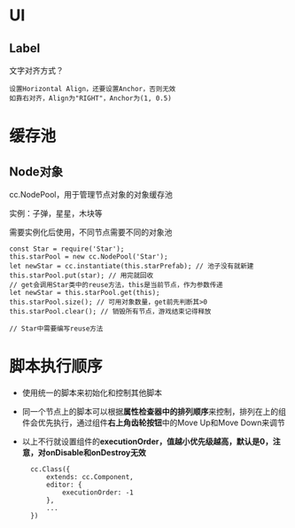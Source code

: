 # UI
## Label
文字对齐方式？

	设置Horizontal Align，还要设置Anchor，否则无效
	如靠右对齐，Align为"RIGHT"，Anchor为(1, 0.5)

# 缓存池
## Node对象
cc.NodePool，用于管理节点对象的对象缓存池

实例：子弹，星星，木块等

需要实例化后使用，不同节点需要不同的对象池

	const Star = require('Star');
	this.starPool = new cc.NodePool('Star');
	let newStar = cc.instantiate(this.starPrefab); // 池子没有就新建
	this.starPool.put(star); // 用完就回收
	// get会调用Star类中的reuse方法，this是当前节点，作为参数传递
	let newStar = this.starPool.get(this); 
	this.starPool.size(); // 可用对象数量，get前先判断其>0
	this.starPool.clear(); // 销毁所有节点，游戏结束记得释放
	
	// Star中需要编写reuse方法
	
# 脚本执行顺序
* 使用统一的脚本来初始化和控制其他脚本
* 同一个节点上的脚本可以根据**属性检查器中的排列顺序**来控制，排列在上的组件会优先执行，通过组件**右上角齿轮按钮**中的Move Up和Move Down来调节
* 以上不行就设置组件的**executionOrder，值越小优先级越高，默认是0，注意，对onDisable和onDestroy无效**

		cc.Class({
			extends: cc.Component,
			editor: {
				executionOrder: -1	
			},
			...
		})

